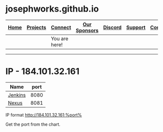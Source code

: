 # josephworks.github.io
| [Home](README.md) | [Projects](PROJECTS.md) | [Connect](CONNECT.md) | [Our Sponsors](SPONSORS.md) | [Discord](DISCORD.md) | [Support](SUPPORT.md) | [Contribute](CONTRIBUTE.md) | [Our GitHub](http://github.com/josephworks) |
|-------------------|-------------------------|-----------------------|-----------------------------|-----------------------|-----------------------|-----------------------------|--------------------------------------|
||| You are here!     |                         |                       |                             |                       |                       |                             |                                      |
------
# IP - 184.101.32.161

| Name  | port |
|---------|------|
| [Jenkins](http://184.101.32.161:8080) | 8080 |
| [Nexus](http://184.101.32.161:8081)   | 8081 |

IP format http://184.101.32.161:%port%

Get the port from the chart.
